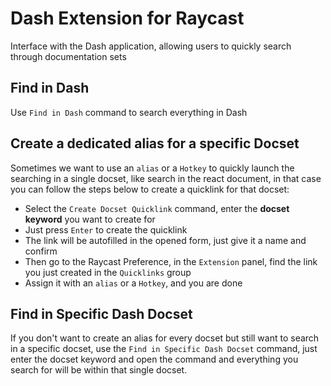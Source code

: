 # Dash Extension for Raycast

Interface with the Dash application, allowing users to quickly search through documentation sets

## Find in Dash

Use `Find in Dash` command to search everything in Dash

## Create a dedicated alias for a specific Docset

Sometimes we want to use an `alias` or a `Hotkey` to quickly launch the searching in a single docset, like search in the react document, in that case you can follow the steps below to create a quicklink for that docset:

- Select the `Create Docset Quicklink` command, enter the **docset keyword** you want to create for
- Just press `Enter` to create the quicklink
- The link will be autofilled in the opened form, just give it a name and confirm
- Then go to the Raycast Preference, in the `Extension` panel, find the link you just created in the `Quicklinks` group 
- Assign it with an `alias` or a `Hotkey`, and you are done

## Find in Specific Dash Docset

If you don't want to create an alias for every docset but still want to search in a specific docset, use the `Find in Specific Dash Docset` command, just enter the docset keyword and open the command and everything you search for will be within that single docset.
